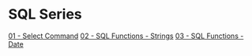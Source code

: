# SQL Series

[01 - Select Command](./01_Intro.md)
[02 - SQL Functions - Strings](./02_String_Functions.md)
[03 - SQL Functions - Date](./03_Date_Functions.md)
